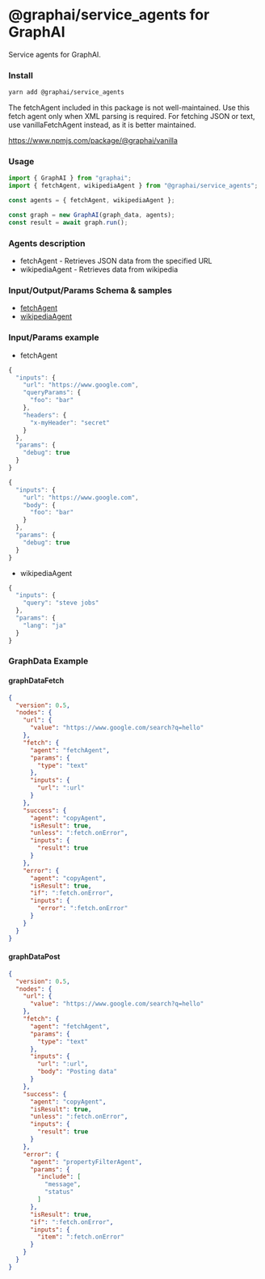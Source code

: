 
# @graphai/service_agents for GraphAI

Service agents for GraphAI.

### Install

```sh
yarn add @graphai/service_agents
```


The fetchAgent included in this package is not well-maintained.
Use this fetch agent only when XML parsing is required.
For fetching JSON or text, use vanillaFetchAgent instead, as it is better maintained.

https://www.npmjs.com/package/@graphai/vanilla

### Usage

```typescript
import { GraphAI } from "graphai";
import { fetchAgent, wikipediaAgent } from "@graphai/service_agents";

const agents = { fetchAgent, wikipediaAgent };

const graph = new GraphAI(graph_data, agents);
const result = await graph.run();
```

### Agents description
- fetchAgent - Retrieves JSON data from the specified URL
- wikipediaAgent - Retrieves data from wikipedia

### Input/Output/Params Schema & samples
 - [fetchAgent](https://github.com/receptron/graphai/blob/main/docs/agentDocs/service/fetchAgent.md)
 - [wikipediaAgent](https://github.com/receptron/graphai/blob/main/docs/agentDocs/service/wikipediaAgent.md)

### Input/Params example
 - fetchAgent

```typescript
{
  "inputs": {
    "url": "https://www.google.com",
    "queryParams": {
      "foo": "bar"
    },
    "headers": {
      "x-myHeader": "secret"
    }
  },
  "params": {
    "debug": true
  }
}
```


```typescript
{
  "inputs": {
    "url": "https://www.google.com",
    "body": {
      "foo": "bar"
    }
  },
  "params": {
    "debug": true
  }
}
```

 - wikipediaAgent

```typescript
{
  "inputs": {
    "query": "steve jobs"
  },
  "params": {
    "lang": "ja"
  }
}
```






### GraphData Example

#### graphDataFetch
```json
{
  "version": 0.5,
  "nodes": {
    "url": {
      "value": "https://www.google.com/search?q=hello"
    },
    "fetch": {
      "agent": "fetchAgent",
      "params": {
        "type": "text"
      },
      "inputs": {
        "url": ":url"
      }
    },
    "success": {
      "agent": "copyAgent",
      "isResult": true,
      "unless": ":fetch.onError",
      "inputs": {
        "result": true
      }
    },
    "error": {
      "agent": "copyAgent",
      "isResult": true,
      "if": ":fetch.onError",
      "inputs": {
        "error": ":fetch.onError"
      }
    }
  }
}
```

#### graphDataPost
```json
{
  "version": 0.5,
  "nodes": {
    "url": {
      "value": "https://www.google.com/search?q=hello"
    },
    "fetch": {
      "agent": "fetchAgent",
      "params": {
        "type": "text"
      },
      "inputs": {
        "url": ":url",
        "body": "Posting data"
      }
    },
    "success": {
      "agent": "copyAgent",
      "isResult": true,
      "unless": ":fetch.onError",
      "inputs": {
        "result": true
      }
    },
    "error": {
      "agent": "propertyFilterAgent",
      "params": {
        "include": [
          "message",
          "status"
        ]
      },
      "isResult": true,
      "if": ":fetch.onError",
      "inputs": {
        "item": ":fetch.onError"
      }
    }
  }
}
```




